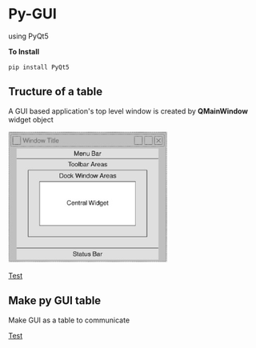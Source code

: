 # Py-GUI

using PyQt5

**To Install**

```
pip install PyQt5
```
## Tructure of a table

A GUI based application's top level window is created by **QMainWindow** widget object

![QMainWindow framework](./Illustration/qmainwindow.jpg "Window framework")

[Test](./Making_window.py)

## Make py GUI table

Make GUI as a table to communicate 

[Test](./Making_table.py)